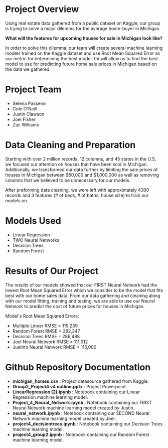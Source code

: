 # Project Overview

Using real estate data gathered from a public dataset on Kaggle, our group is trying to solve a major dilemma for the average home-buyer in Michigan. 

**What will the features for upcoming houses for sale in Michigan look like?**

In order to solve this dilemma, our team will create several machine learning models trained on the Kaggle dataset and use Root Mean Squared Error as our metric for determining the best model. thi will allow us to find the best model to use for predicting future home sale prices in Michigan based on the data we gathered.

# Project Team

- Selena Passeno
- Cole O'Neill
- Justin Clawson
- Joel Fisher
- Zac Williams

# Data Cleaning and Preparation

Starting with over 2 million records, 12 columns, and 45 states in the U.S, we focused our attention on houses that have been sold in Michigan. Additionally, we transformed our data further by limiting the sale prices of houses in Michigan between $50,000 and $1,000,000 as well as removing columns that we believed to be unnecessary for our models. 

After preforming data cleaning, we were left with approximately 4300 records and 3 features (# of beds, # of baths, house size) to train our models on. 

# Models Used

- Linear Regression
- TWO Neural Networks
- Decision Trees
- Random Forest

# Results of Our Project

The results of our models showed that our FIRST Neural Network had the lowest Root Mean Squared Error which we consider to be the model that fits best with our home sales data. From our data gathering and cleaning along with our model fitting, training and testing, we are able to use our Neural Network to predict the cost of future prices for houses in Michigan.

Model's Root Mean Squared Errors:
- Multiple Linear RMSE = 119,239
- Random Forest RMSE = 282,347
- Decision Trees RMSE = 286,488
- Joel Neural Network RMSE = 111,012
- Justin’s Neural Network RMSE = 116,000

# Github Repository Documentation

- **michigan_homes.csv** : Project datasource gathered from Kaggle.
- **Group2_Project4 v4 outline.pptx** : Project Powerpoint.
- **LinearRegression (2).ipynb** : Notebook containing our Linear Regression machine learning model.
- **Project_4_Neural_Network.ipynb** : Notebook containing our FIRST Neural Network machine learning model created by Justin.
- **neural_network.ipynb** : Notebook containing our SECOND Neural Network machine learning model created by Joel.
- **project4_decisiontrees.ipynb** : Notebook containing our Decision Trees machine learning model.
- **project4_group2.ipynb** : Notebook containing our Random Forest machine learning model.





